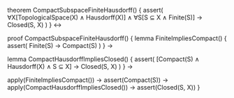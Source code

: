 theorem CompactSubspaceFiniteHausdorff() {
  assert(
    ∀X[TopologicalSpace(X) ∧ Hausdorff(X)] ∧
    ∀S[S ⊆ X ∧ Finite(S)] →
    Closed(S, X)
  )
} ↔

proof CompactSubspaceFiniteHausdorff() {
  lemma FiniteImpliesCompact() {
    assert(
      Finite(S) → Compact(S)
    )
  } →
  
  lemma CompactHausdorffImpliesClosed() {
    assert(
      [Compact(S) ∧ Hausdorff(X) ∧ S ⊆ X] → Closed(S, X)
    )
  } →
  
  apply(FiniteImpliesCompact()) →
  assert(Compact(S)) →
  apply(CompactHausdorffImpliesClosed()) →
  assert(Closed(S, X))
}